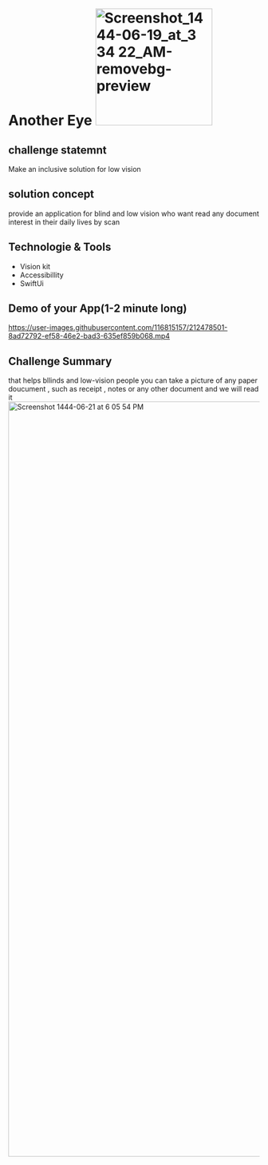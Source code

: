 # Another Eye <img width="234" alt="Screenshot_1444-06-19_at_3 34 22_AM-removebg-preview" src="https://user-images.githubusercontent.com/116815157/212344899-111ec4b5-b18e-4e00-8763-d0c4741d6b49.png">

## challenge statemnt
Make an inclusive solution for low vision
## solution concept
provide an application for blind and low vision who want read any document interest in their daily lives by scan
## Technologie & Tools 
- Vision kit 
- Accessibillity
- SwiftUi 
## Demo of your App(1-2 minute long)

https://user-images.githubusercontent.com/116815157/212478501-8ad72792-ef58-46e2-bad3-635ef859b068.mp4


## Challenge Summary 
that helps bllinds and low-vision people you can take a picture of any paper doucument , such as receipt , notes or any other document and we will read it  
<img width="1512" alt="Screenshot 1444-06-21 at 6 05 54 PM" src="https://user-images.githubusercontent.com/116815157/212478685-0e7084f1-d8fe-41c3-ad57-d44f6da05e17.png">
